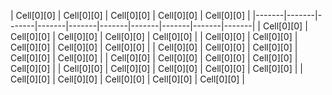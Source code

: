 
|  Cell[0][0]   |  Cell[0][0]   |  Cell[0][0]   |  Cell[0][0]   |  Cell[0][0]   |
|-------|-------|-------|-------|-------|-------|-------|-------|-------|-------|
|  Cell[0][0]   |  Cell[0][0]   |  Cell[0][0]   |  Cell[0][0]   |  Cell[0][0]   |
|  Cell[0][0]   |  Cell[0][0]   |  Cell[0][0]   |  Cell[0][0]   |  Cell[0][0]   |
|  Cell[0][0]   |  Cell[0][0]   |  Cell[0][0]   |  Cell[0][0]   |  Cell[0][0]   |
|  Cell[0][0]   |  Cell[0][0]   |  Cell[0][0]   |  Cell[0][0]   |  Cell[0][0]   |
|  Cell[0][0]   |  Cell[0][0]   |  Cell[0][0]   |  Cell[0][0]   |  Cell[0][0]   |
|  Cell[0][0]   |  Cell[0][0]   |  Cell[0][0]   |  Cell[0][0]   |  Cell[0][0]   |

